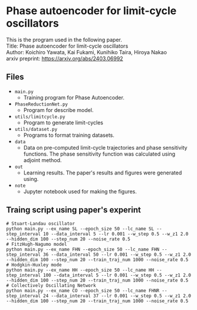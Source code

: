 # Phase autoencoder for limit-cycle oscillators
This is the program used in the following paper.\
Title: Phase autoencoder for limit-cycle oscillators\
Author: Koichiro Yawata, Kai Fukami, Kunihiko Taira, Hiroya Nakao\
arxiv preprint: https://arxiv.org/abs/2403.06992

## Files
* `main.py`
    - Training program for Phase Autoencoder.
* `PhaseReductionNet.py`
    - Program for describe model.
* `utils/limitcycle.py`
    - Program to generate limit-cycles
* `utils/dataset.py`
    - Programs to format training datasets.
* `data`
    - Data on pre-computed limit-cycle trajectories and phase sensitivity functions. The phase sensitivity function was calculated using adjoint method.
* `out`
    - Learning results. The paper's results and figures were generated using.
* `note`
    - Jupyter notebook used for making the figures.

## Traing script using paper's experint
```
# Stuart-Landau oscillator
python main.py --ex_name SL --epoch_size 50 --lc_name SL --step_interval 10 --data_interval 5 --lr 0.001 --w_step 0.5 --w_z1 2.0 --hidden_dim 100 --step_num 20 --noise_rate 0.5 
# FitzHugh-Nagumo model
python main.py --ex_name FHN --epoch_size 50 --lc_name FHN --step_interval 36 --data_interval 50 --lr 0.001 --w_step 0.5 --w_z1 2.0 --hidden_dim 100 --step_num 20 --train_traj_num 1000 --noise_rate 0.5
# Hodgkin-Huxley mode
python main.py --ex_name HH --epoch_size 50 --lc_name HH --step_interval 100 --data_interval 5 --lr 0.001 --w_step 0.5 --w_z1 2.0 --hidden_dim 100 --step_num 20 --train_traj_num 1000 --noise_rate 0.5
# Collectively Oscillating Network
python main.py --ex_name CO --epoch_size 50 --lc_name FHNR --step_interval 24 --data_interval 37 --lr 0.001 --w_step 0.5 --w_z1 2.0 --hidden_dim 100 --step_num 20 --train_traj_num 1000 --noise_rate 0.5
```